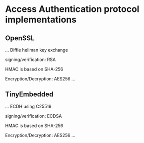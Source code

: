 # Access Authentication protocol implementations

## OpenSSL

...
Diffie hellman key exchange

signing/verification: RSA

HMAC is based on SHA-256

Encryption/Decryption: AES256
...


## TinyEmbedded

...
ECDH using C25519

signing/verification: ECDSA

HMAC is based on SHA-256

Encryption/Decryption: AES256
...
